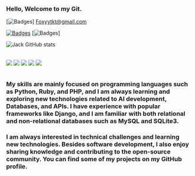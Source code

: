 
### Hello, Welcome to my Git. 

[![Badges](https://img.shields.io/badge/Gmail-D14836?style=for-the-badge&logo=gmail&logoColor=white)] Foxyytkt@gmail.com

[![Badges](https://img.shields.io/badge/LinkedIn-0077B5?style=for-the-badge&logo=linkedin&logoColor=white)](https://www.linkedin.com/in/jackson-vitório-9851a0262/)
[![Badges](https://img.shields.io/badge/Visual_Studio_Code-0078D4?style=for-the-badge&logo=visual%20studio%20code&logoColor=white)]

![Jack GitHub stats](https://github-readme-stats.vercel.app/api?username=Jackson-Vitorio&show_icons=true&theme=dark)

<div style="display: inline_block"><br/>
    <img align="center" src="https://img.shields.io/badge/Python-14354C?style=for-the-badge&logo=python&logoColor=white"     />
       <img align="center" src="https://img.shields.io/badge/HTML5-E34F26?style=for-the-badge&logo=html5&logoColor=white"     />
          <img align="center" src="https://img.shields.io/badge/JavaScript-323330?style=for-the-badge&logo=javascript&logoColor=F7DF1E"     />
             <img align="center" src="https://img.shields.io/badge/Django-092E20?style=for-the-badge&logo=django&logoColor=white"     />
             <img align="center" src="https://img.shields.io/badge/SQLite-07405E?style=for-the-badge&logo=sqlite&logoColor=white"     />
</div><br/>

### My skills are mainly focused on programming languages such as Python, Ruby, and PHP, and I am always learning and exploring new technologies related to AI development, Databases, and APIs. I have experience with popular frameworks like Django, and I am familiar with both relational and non-relational databases such as MySQL and SQLite3.
### I am always interested in technical challenges and learning new technologies. Besides software development, I also enjoy sharing knowledge and contributing to the open-source community. You can find some of my projects on my GitHub profile.
